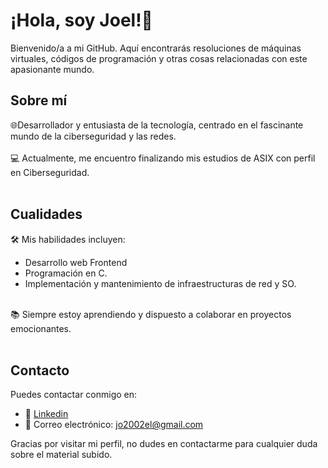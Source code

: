 # ¡Hola, soy Joel!👋
Bienvenido/a a mi GitHub. Aquí encontrarás resoluciones de máquinas virtuales, códigos de programación y otras cosas relacionadas con este apasionante mundo. 
<br>
## Sobre mí
🌐Desarrollador y entusiasta de la tecnología, centrado en el fascinante mundo de la ciberseguridad y las redes. <br> <br>
💻 Actualmente, me encuentro finalizando mis estudios de ASIX con perfil en Ciberseguridad. <br> <br>

## Cualidades
🛠️ Mis habilidades incluyen:
- Desarrollo web Frontend 
- Programación en C.
- Implementación y mantenimiento de infraestructuras de red y SO. <br> <br>

📚 Siempre estoy aprendiendo y dispuesto a colaborar en proyectos emocionantes. <br> <br>

## Contacto
Puedes contactar conmigo en: 
- 💼 [Linkedin](https://www.linkedin.com/in/joel-tapia/) 
- 📧 Correo electrónico: jo2002el@gmail.com

Gracias por visitar mi perfil, no dudes en contactarme para cualquier duda sobre el material subido. 
